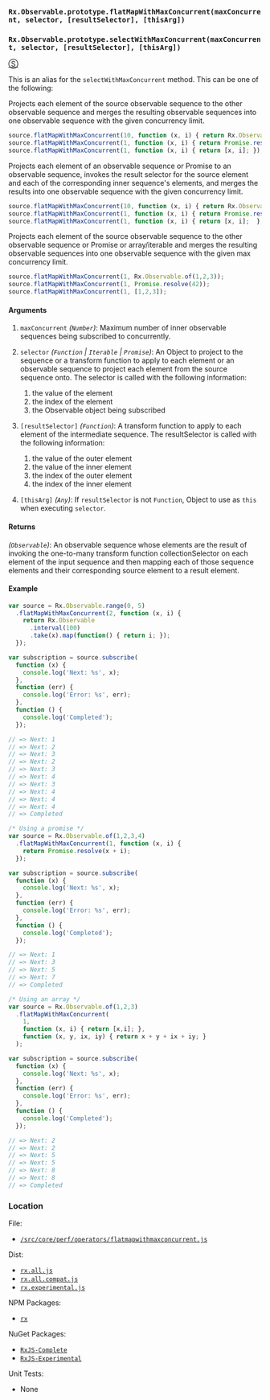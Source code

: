 ### `Rx.Observable.prototype.flatMapWithMaxConcurrent(maxConcurrent, selector, [resultSelector], [thisArg])`
### `Rx.Observable.prototype.selectWithMaxConcurrent(maxConcurrent, selector, [resultSelector], [thisArg])`
[&#x24C8;](https://github.com/Reactive-Extensions/RxJS/blob/master/src/core/perf/operators/flatmapwithmaxconcurrent.js "View in source")

This is an alias for the `selectWithMaxConcurrent` method.  This can be one of the following:

Projects each element of the source observable sequence to the other observable sequence and merges the resulting observable sequences into one observable sequence with the given concurrency limit.

```js
source.flatMapWithMaxConcurrent(10, function (x, i) { return Rx.Observable.range(0, x); });
source.flatMapWithMaxConcurrent(1, function (x, i) { return Promise.resolve(x + 1); });
source.flatMapWithMaxConcurrent(1, function (x, i) { return [x, i]; });
```

Projects each element of an observable sequence or Promise to an observable sequence, invokes the result selector for the source element and each of the corresponding inner sequence's elements, and merges the results into one observable sequence with the given concurrency limit.

```js
source.flatMapWithMaxConcurrent(10, function (x, i) { return Rx.Observable.range(0, x); }, function (x, y, ix, iy) { return x + y + ix + iy; });
source.flatMapWithMaxConcurrent(1, function (x, i) { return Promise.resolve(x + i); }, function (x, y, ix, iy) { return x + y + ix + iy; });
source.flatMapWithMaxConcurrent(1, function (x, i) { return [x, i];  }, function (x, y, ix, iy) { return x + y + ix + iy; });
```

Projects each element of the source observable sequence to the other observable sequence or Promise or array/iterable and merges the resulting observable sequences into one observable sequence with the given max concurrency limit.

 ```js
source.flatMapWithMaxConcurrent(1, Rx.Observable.of(1,2,3));
source.flatMapWithMaxConcurrent(1, Promise.resolve(42));
source.flatMapWithMaxConcurrent(1, [1,2,3]);
 ```

#### Arguments
1. `maxConcurrent` *(`Number`)*: Maximum number of inner observable sequences being subscribed to concurrently.
2. `selector` *(`Function` | `Iterable` | `Promise`)*:  An Object to project to the sequence or a transform function to apply to each element or an observable sequence to project each element from the source sequence onto.  The selector is called with the following information:
    1. the value of the element
    2. the index of the element
    3. the Observable object being subscribed

3. `[resultSelector]` *(`Function`)*: A transform function to apply to each element of the intermediate sequence.  The resultSelector is called with the following information:
    1. the value of the outer element
    2. the value of the inner element
    3. the index of the outer element
    4. the index of the inner element

4. `[thisArg]` *(`Any`)*: If `resultSelector` is not `Function`, Object to use as `this` when executing `selector`.

#### Returns
*(`Observable`)*: An observable sequence whose elements are the result of invoking the one-to-many transform function collectionSelector on each element of the input sequence and then mapping each of those sequence elements and their corresponding source element to a result element.

#### Example
```js
var source = Rx.Observable.range(0, 5)
  .flatMapWithMaxConcurrent(2, function (x, i) {
    return Rx.Observable
      .interval(100)
      .take(x).map(function() { return i; });
  });

var subscription = source.subscribe(
  function (x) {
    console.log('Next: %s', x);
  },
  function (err) {
    console.log('Error: %s', err);
  },
  function () {
    console.log('Completed');
  });

// => Next: 1
// => Next: 2
// => Next: 3
// => Next: 2
// => Next: 3
// => Next: 4
// => Next: 3
// => Next: 4
// => Next: 4
// => Next: 4
// => Completed

/* Using a promise */
var source = Rx.Observable.of(1,2,3,4)
  .flatMapWithMaxConcurrent(1, function (x, i) {
    return Promise.resolve(x + i);
  });

var subscription = source.subscribe(
  function (x) {
    console.log('Next: %s', x);
  },
  function (err) {
    console.log('Error: %s', err);
  },
  function () {
    console.log('Completed');
  });

// => Next: 1
// => Next: 3
// => Next: 5
// => Next: 7
// => Completed

/* Using an array */
var source = Rx.Observable.of(1,2,3)
  .flatMapWithMaxConcurrent(
    1,
    function (x, i) { return [x,i]; },
    function (x, y, ix, iy) { return x + y + ix + iy; }
  );

var subscription = source.subscribe(
  function (x) {
    console.log('Next: %s', x);
  },
  function (err) {
    console.log('Error: %s', err);
  },
  function () {
    console.log('Completed');
  });

// => Next: 2
// => Next: 2
// => Next: 5
// => Next: 5
// => Next: 8
// => Next: 8
// => Completed
```

### Location

File:
- [`/src/core/perf/operators/flatmapwithmaxconcurrent.js`](https://github.com/Reactive-Extensions/RxJS/blob/master/src/core/perf/operators/flatmapwithmaxconcurrent.js)

Dist:
- [`rx.all.js`](https://github.com/Reactive-Extensions/RxJS/blob/master/dist/rx.all.js)
- [`rx.all.compat.js`](https://github.com/Reactive-Extensions/RxJS/blob/master/dist/rx.all.compat.js)
- [`rx.experimental.js`](https://github.com/Reactive-Extensions/RxJS/blob/master/dist/rx.experimental.js)

NPM Packages:
- [`rx`](https://www.npmjs.org/package/rx)

NuGet Packages:
- [`RxJS-Complete`](http://www.nuget.org/packages/RxJS-Complete/)
- [`RxJS-Experimental`](http://www.nuget.org/packages/RxJS-Experimental/)

Unit Tests:
- None
